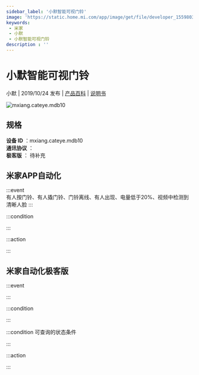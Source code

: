 ```yaml
---
sidebar_label: '小默智能可视门铃'
image: 'https://static.home.mi.com/app/image/get/file/developer_1559803995ea38ksy3.png'
keywords: 
 - 米家
 - 小默
 - 小默智能可视门铃
description : ''
---
```

# 小默智能可视门铃

小默 | 2019/10/24 发布 | [产品百科](https://home.mi.com/webapp/content/baike/product/index.html?model=mxiang.cateye.mdb10/) | [说明书](https://home.mi.com/views/introduction.html?model=mxiang.cateye.mdb10&region=cn)

![mxiang.cateye.mdb10](https://static.home.mi.com/app/image/get/file/developer_1559803995ea38ksy3.png)

## 规格  
> 
**设备 ID** ：mxiang.cateye.mdb10  
**通讯协议** ：  
**极客版**  ： 待补充 


## 米家APP自动化  

:::event  
有人按门铃、有人撬门铃、门铃离线、有人出现、电量低于20%、视频中检测到清晰人脸
:::

:::condition  

:::

:::action   

:::

## 米家自动化极客版  

:::event  

:::

:::condition  

:::

:::condition 可查询的状态条件  

:::

:::action  

:::

        
